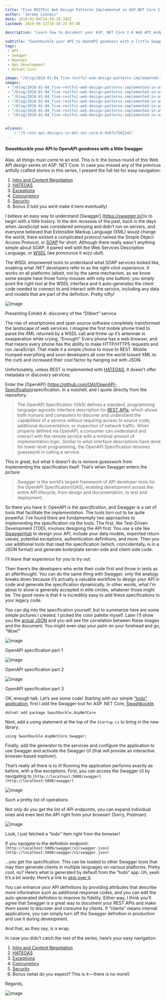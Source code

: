 ```yaml
---
title: "Five RESTFul Web Design Patterns Implemented in ASP.NET Core 2.0 Bonus: Swagger"
author: "Jeremy Likness"
date: 2018-01-04T14:59:18.395Z
lastmod: 2019-06-13T10:44:33-07:00

description: "Learn how to document your ASP. NET Core 2.0 Web API endpoints using the OpenAPI specification with Swagger tools like Swashbuckle."

subtitle: "Swashbuckle your API to OpenAPI goodness with a little Swagger"
tags:
 - API 
 - Swagger 
 - Openapi 
 - Api Development 
 - Dotnet Core 

image: "/blog/2018-01-04_five-restful-web-design-patterns-implemented-in-asp.net-core-2.0-bonus-swagger/images/2.png" 
images:
 - "/blog/2018-01-04_five-restful-web-design-patterns-implemented-in-asp.net-core-2.0-bonus-swagger/images/1.png" 
 - "/blog/2018-01-04_five-restful-web-design-patterns-implemented-in-asp.net-core-2.0-bonus-swagger/images/2.png" 
 - "/blog/2018-01-04_five-restful-web-design-patterns-implemented-in-asp.net-core-2.0-bonus-swagger/images/3.png" 
 - "/blog/2018-01-04_five-restful-web-design-patterns-implemented-in-asp.net-core-2.0-bonus-swagger/images/4.png" 
 - "/blog/2018-01-04_five-restful-web-design-patterns-implemented-in-asp.net-core-2.0-bonus-swagger/images/5.png" 
 - "/blog/2018-01-04_five-restful-web-design-patterns-implemented-in-asp.net-core-2.0-bonus-swagger/images/6.png" 
 - "/blog/2018-01-04_five-restful-web-design-patterns-implemented-in-asp.net-core-2.0-bonus-swagger/images/7.gif" 


aliases:
    - "/5-rest-api-designs-in-dot-net-core-6-9e87cf562241"
---
```


#### Swashbuckle your API to OpenAPI goodness with a little Swagger

Alas, all things must come to an end. This is it: the bonus round of this Web API design series on ASP. NET Core. In case you missed any of the previous artfully crafted stories in this series, I present the full list for easy navigation:

1.  [Intro and Content Negotiation](https://blog.jeremylikness.com/5-rest-api-designs-in-dot-net-core-1-29a8527e999c)
2.  [HATEOAS](https://blog.jeremylikness.com/5-rest-api-designs-in-dot-net-core-2-ad2f204c2d11)
3.  [Exceptions](https://blog.jeremylikness.com/5-rest-api-designs-in-dot-net-core-3-91ebff38393d)
4.  [Concurrency](https://blog.jeremylikness.com/5-rest-api-designs-in-dot-net-core-4-8ac863e961e4)
5.  [Security](https://blog.jeremylikness.com/5-rest-api-designs-in-dot-net-core-5-3ee2cf16713e)
6.  Bonus (I told you we’d make it here eventually)

I believe an easy way to understand [Swagger] (https://swagger.io/)is to begin with a little history. In the dim recesses of the past, back in the days when JavaScript was considered annoying and didn’t run on servers, and everyone believed that Extensible Markup Language (XML) would change the world, there existed a complicated protocol named the Simple Object Access Protocol, or [SOAP](https://www.w3.org/TR/soap12-part1/) for short. Although there really wasn’t anything simple about SOAP, it paired well with the Web Services Description Language, or [WSDL](https://www.w3.org/TR/wsdl20/) (we pronounce it _wizz-dull_).

The WSDL empowered tools to understand what SOAP services looked like, enabling what .NET developers refer to as the _right-click experience_. It works on all platforms (albeit, not by the same mechanism, as we know some people have those funny mouses with only one button): you simply point the right tool at the WSDL interface and it auto-generates the client code needed to connect to and interact with the service, including any data and models that are part of the definition. Pretty nifty!




![image](/blog/2018-01-04_five-restful-web-design-patterns-implemented-in-asp.net-core-2.0-bonus-swagger/images/1.png)

Presenting Exhibit A: discovery of the “Dilbert” service



The rise of smartphones and open source software completely transformed the landscape of web services. I imagine the first mobile phone tried to parse the XML returned by a WSDL call and threw up it’s antennae in exasperation while crying, “Enough!” Every phone has a web browser, and that means every phone has the ability to make HTTP/HTTPS requests and run JavaScript. That made it a simple choice to move to REST. Mobile trumped everything and soon developers all over the world tossed XML to the curb and increased their cool factor by hanging out with JSON.

Unfortunately, unless REST is implemented with [HATEOAS](https://blog.jeremylikness.com/5-rest-api-designs-in-dot-net-core-2-ad2f204c2d11), it doesn’t offer metadata or discovery services.

Enter the [OpenAPI] (https://github.com/OAI/OpenAPI-Specification)specification. In a nutshell, and I quote directly from the repository:
> The OpenAPI Specification (OAS) defines a standard, programming language-agnostic interface description for [REST APIs](https://en.wikipedia.org/wiki/Representational_state_transfer), which allows both humans and computers to discover and understand the capabilities of a service without requiring access to source code, additional documentation, or inspection of network traffic. When properly defined via OpenAPI, a consumer can understand and interact with the remote service with a minimal amount of implementation logic. Similar to what interface descriptions have done for lower-level programming, the OpenAPI Specification removes guesswork in calling a service.

This is great, but what it doesn’t do is remove guesswork from implementing the specification itself. That’s when Swagger enters the picture:
> Swagger is the world’s largest framework of API developer tools for the OpenAPI Specification(OAS), enabling development across the entire API lifecycle, from design and documentation, to test and deployment.

So there you have it: OpenAPI is the _specification_, and Swagger is a set of tools that facilitate the _implementation_. The tools turn out to be quite powerful. I’ve found there are fundamentally two approaches to implementing the specification via the tools. The first, like Test-Driven Development (TDD), involves designing the API first. You use a site like [SwaggerHub](https://swaggerhub.com/) to design your API, include your data models, expected return values, potential exceptions, authentication definitions, and more. Then you use additional tools that read the specification (which, coincidentally, is in a JSON format) and generate boilerplate server-side and client-side code.

I’ll leave that experience for you to try out.

Then there’s the developers who write their code first and throw in tests as an afterthought. You can do the same thing with Swagger, only the analogy breaks down because it’s actually a valuable workflow to design your API in code and generate the specification dynamically. In other words, what I’m about to show is generally accepted in elite circles, whatever those might be. The good news is that it is incredibly easy to add these specifications to your legacy code.

You can dig into the specification yourself, but to summarize here are some simple pictures I created. I picked the color palette myself. Later I’ll show you the [actual JSON](#c4d5) and you will see the correlation between these images and the document. You might even slap your palm on your forehead and go, “Wow!”




![image](/blog/2018-01-04_five-restful-web-design-patterns-implemented-in-asp.net-core-2.0-bonus-swagger/images/2.png)

OpenAPI specification part 1





![image](/blog/2018-01-04_five-restful-web-design-patterns-implemented-in-asp.net-core-2.0-bonus-swagger/images/3.png)

OpenAPI specification part 2





![image](/blog/2018-01-04_five-restful-web-design-patterns-implemented-in-asp.net-core-2.0-bonus-swagger/images/4.png)

OpenAPI specification part 3



OK, enough talk. Let’s see some code! Starting with our simple [“todo” application](https://github.com/JeremyLikness/PASS-2017/tree/master/04-REST-Fundamentals/Src-TodoApi), first I add the Swagger tool for ASP. NET Core, [Swashbuckle](https://github.com/domaindrivendev/Swashbuckle.AspNetCore).

`dotnet add package Swashbuckle.AspNetCore`

Next, add a using statement at the top of the `Startup.cs` to bring in the new library:

`using Swashbuckle.AspNetCore.Swagger;`

Finally, add the generator to the services and configure the application to use Swagger and activate the Swagger UI (that will provide an interactive browser-based explorer).




That’s really all there is to it! Running the application performs exactly as before, with a few exceptions. First, you can access the Swagger UI by navigating to `[http://localhost:5000/swagger](http://localhost:5000/swagger)`




![image](/blog/2018-01-04_five-restful-web-design-patterns-implemented-in-asp.net-core-2.0-bonus-swagger/images/5.png)

Such a pretty list of operations



Not only do you get the list of API endpoints, you can expand individual ones and even test the API right from your browser! (Sorry, Postman).




![image](/blog/2018-01-04_five-restful-web-design-patterns-implemented-in-asp.net-core-2.0-bonus-swagger/images/6.png)

Look, I just fetched a “todo” item right from the browser!



If you navigate to the definition endpoint: `[http://localhost:5000/swagger/v1/swagger.json](http://localhost:5000/swagger/v1/swagger.json)`

…you get the specification. This can be loaded to other Swagger tools that may then generate clients in multiple languages on various platforms. Pretty cool, no? Here’s what is generated by default from the “todo” app. Uh, yeah. It’s a bit wordy. Here’s a link to [skip over it](#8eae).




You can enhance your API definitions by providing attributes that describe more information such as additional response codes, and you can edit the auto-generated definition to improve its fidelity. Either way, I think you’ll agree that Swagger is a great way to document your REST APIs and make them easier to discover and consume by clients. If “clients” means internal applications, you can simply turn off the Swagger definition in production and use it during development.

And that, as they say, is a wrap.

In case you didn’t catch the rest of the series, here’s your easy navigation:

1.  [Intro and Content Negotiation](https://blog.jeremylikness.com/5-rest-api-designs-in-dot-net-core-1-29a8527e999c)
2.  [HATEOAS](https://blog.jeremylikness.com/5-rest-api-designs-in-dot-net-core-2-ad2f204c2d11)
3.  [Exceptions](https://blog.jeremylikness.com/5-rest-api-designs-in-dot-net-core-3-91ebff38393d)
4.  [Concurrency](https://medium.com/@jeremylikness/5-rest-api-designs-in-dot-net-core-4-8ac863e961e4)
5.  [Security](https://blog.jeremylikness.com/5-rest-api-designs-in-dot-net-core-5-3ee2cf16713e)
6.  Bonus (what do you expect? This is it — there is no more!)

Regards,




![image](/blog/2018-01-04_five-restful-web-design-patterns-implemented-in-asp.net-core-2.0-bonus-swagger/images/7.gif)
